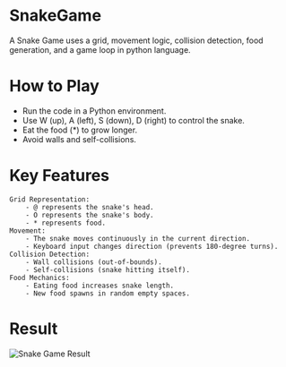 # SnakeGame
A Snake Game uses a grid, movement logic, collision detection, food generation, and a game loop in python language.

# How to Play
- Run the code in a Python environment.
- Use W (up), A (left), S (down), D (right) to control the snake.
- Eat the food (*) to grow longer.
- Avoid walls and self-collisions.

# Key Features
    Grid Representation:
        - @ represents the snake's head.
        - O represents the snake's body.
        - * represents food.
    Movement:
        - The snake moves continuously in the current direction.
        - Keyboard input changes direction (prevents 180-degree turns).
    Collision Detection:
        - Wall collisions (out-of-bounds).
        - Self-collisions (snake hitting itself).
    Food Mechanics:
        - Eating food increases snake length.
        - New food spawns in random empty spaces.

# Result
![Snake Game Result](https://github.com/user-attachments/assets/e8cd944c-da0d-4cd7-a784-4c202d5e7ea9)
